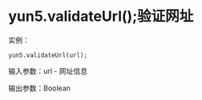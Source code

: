 # yun5.validateUrl\(\);验证网址

实例：

```text
yun5.validateUrl(url);
```

输入参数：url - 网址信息

输出参数：Boolean

